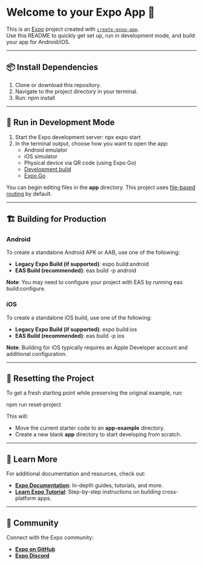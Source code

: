 # Welcome to your Expo App 👋

This is an [Expo](https://expo.dev) project created with [`create-expo-app`](https://www.npmjs.com/package/create-expo-app).  
Use this README to quickly get set up, run in development mode, and build your app for Android/iOS.

---

## 📦 Install Dependencies

1. Clone or download this repository.
2. Navigate to the project directory in your terminal.
3. Run:
   npm install

---

## 🚀 Run in Development Mode

1. Start the Expo development server:
   npx expo start
2. In the terminal output, choose how you want to open the app:
   - Android emulator
   - iOS simulator
   - Physical device via QR code (using Expo Go)
   - [Development build](https://docs.expo.dev/develop/development-builds/introduction/)
   - [Expo Go](https://expo.dev/go)

You can begin editing files in the **app** directory. This project uses [file-based routing](https://docs.expo.dev/router/introduction/) by default.

---

## 🏗 Building for Production

### Android
To create a standalone Android APK or AAB, use one of the following:

- **Legacy Expo Build (if supported)**:
  expo build:android
- **EAS Build (recommended)**:
  eas build -p android

**Note**: You may need to configure your project with EAS by running eas build:configure.

### iOS
To create a standalone iOS build, use one of the following:

- **Legacy Expo Build (if supported)**:
  expo build:ios
- **EAS Build (recommended)**:
  eas build -p ios

**Note**: Building for iOS typically requires an Apple Developer account and additional configuration.

---

## 🔄 Resetting the Project

To get a fresh starting point while preserving the original example, run:

npm run reset-project

This will:
- Move the current starter code to an **app-example** directory.
- Create a new blank **app** directory to start developing from scratch.

---

## 🔎 Learn More

For additional documentation and resources, check out:

- **[Expo Documentation](https://docs.expo.dev/)**: In-depth guides, tutorials, and more.
- **[Learn Expo Tutorial](https://docs.expo.dev/tutorial/introduction/)**: Step-by-step instructions on building cross-platform apps.

---

## 💬 Community

Connect with the Expo community:

- **[Expo on GitHub](https://github.com/expo/expo)**
- **[Expo Discord](https://chat.expo.dev)**
